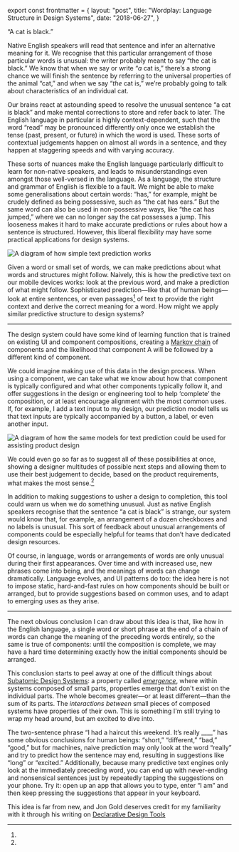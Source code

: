export const frontmatter = {
layout: "post",
title: "Wordplay: Language Structure in Design Systems",
date: "2018-06-27",
}

“A cat is black.”

Native English speakers will read that sentence and infer an alternative meaning
for it. We recognise that this particular arrangement of those particular words
is unusual: the writer probably meant to say “the cat is black.” We know that
when we say or write “_a_ cat is,” there’s a strong chance we will finish the
sentence by referring to the universal properties of the animal “cat,” and
when we say “_the_ cat is,” we’re probably going to talk about characteristics
of an individual cat.

Our brains react at astounding speed to resolve the unusual sentence “a cat is
black” and make mental corrections to store and refer back to later. The English
language in particular is highly context-dependent, such that the word “read”
may be pronounced differently only once we establish the tense (past, present,
or future) in which the word is used. These sorts of contextual judgements
happen on almost all words in a sentence, and they happen at staggering speeds
and with varying accuracy.

These sorts of nuances make the English language particularly difficult to learn
for non-native speakers, and leads to misunderstandings even amongst those
well-versed in the language. As a language, the structure and grammar of
English is flexible to a fault. We might be able to make some generalisations
about certain words: “has,” for example, might be crudely defined as being
possessive, such as “the cat has ears.” But the same word can also be used in
non-possessive ways, like “the cat has jumped,” where we can no longer say the
cat possesses a jump. This looseness makes it hard to make accurate
predictions or rules about how a sentence is structured. However, this liberal
flexibility may have some practical applications for design systems.

<Image
  alt="A diagram of how simple text prediction works"
  src="2018/06/wp-language.svg"
  invertInDarkMode={true}
  caption="A diagram of possible predictions for a sentence. The English language is difficult to predict because of its flexible sentence structure and context-dependent syntax."
/>

Given a word or small set of words, we can make predictions about what words and
structures might follow. Naively, this is how the predictive text on our mobile
devices works: look at the previous word, and make a prediction of what might
follow. Sophisticated prediction—like that of human beings—look at entire
sentences, or even passages[^1] of text to provide the right context and derive
the correct meaning for a word. How might we apply similar predictive structure
to design systems?

---

The design system could have some kind of learning function that is trained on
existing UI and component compositions, creating a [Markov
chain](http://setosa.io/ev/markov-chains/) of components and the likelihood that
component A will be followed by a different kind of component.

We could imagine making use of this data in the design process. When using a
component, we can take what we know about how that component is typically
configured and what other components typically follow it, and offer suggestions
in the design or engineering tool to help ‘complete’ the composition, or at
least encourage alignment with the most common uses. If, for example, I add a
text input to my design, our prediction model tells us that text inputs are
typically accompanied by a button, a label, or even another input.

<Image
  alt="A diagram of how the same models for text prediction could be used for assisting product design"
  src="2018/06/wp-design.svg"
  invertInDarkMode={true}
  caption="Naive prediction may have practical applications in design, where flexibility and context-dependency are actually sensible characteristics of a system."
/>

We could even go so far as to suggest all of these possibilities at once,
showing a designer multitudes of possible next steps and allowing them to use
their best judgement to decide, based on the product requirements, what makes
the most sense.[^2]

In addition to making suggestions to usher a design to completion, this tool
could warn us when we do something unusual. Just as native English speakers
recognise that the sentence “a cat is black” is strange, our system would know
that, for example, an arrangement of a dozen checkboxes and no labels is
unusual. This sort of feedback about unusual arrangements of components could be
especially helpful for teams that don’t have dedicated design resources.

Of course, in language, words or arrangements of words are only unusual during
their first appearances. Over time and with increased use, new phrases come into
being, and the meanings of words can change dramatically. Language evolves, and
UI patterns do too: the idea here is not to impose static, hard-and-fast rules
on how components should be built or arranged, but to provide suggestions based
on common uses, and to adapt to emerging uses as they arise.

---

The next obvious conclusion I can draw about this idea is that, like how in
the English language, a single word or short phrase at the end of a chain of
words can change the meaning of the preceding words entirely, so the same is
true of components: until the composition is complete, we may have a hard time
determining exactly how the initial components should be arranged.

This conclusion starts to peel away at one of the difficult things about
[Subatomic Design Systems](/2018/01/05/subatomic-design-systems/): a property
called [_emergence_](https://en.wikipedia.org/wiki/Emergence), where within
systems composed of small parts, properties emerge that don't exist on the
individual parts. The whole becomes greater—or at least different—than the sum
of its parts. The _interactions between_ small pieces of composed systems
have properties of their own. This is something I'm still trying to wrap my head
around, but am excited to dive into.

[^1]:

  The two-sentence phrase “I had a haircut this weekend. It’s really \_\_\_\_”
  has some obvious conclusions for human beings: “short,” “different,” “bad,”
  “good,” but for machines, naive prediction may only look at the word “really”
  and try to predict how the sentence may end, resulting in suggestions like
  “long” or “excited.” Additionally, because many predictive text engines only
  look at the immediately preceding word, you can end up with never-ending and
  nonsensical sentences just by repeatedly tapping the suggestions on your phone.
  Try it: open up an app that allows you to type, enter “I am” and then keep
  pressing the suggestions that appear in your keyboard.

[^2]:

  This idea is far from new, and Jon Gold deserves credit for my familiarity
  with it through his writing on [Declarative Design
  Tools](https://jon.gold/2016/06/declarative-design-tools/)
